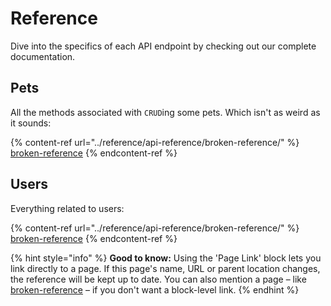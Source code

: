 # Reference

Dive into the specifics of each API endpoint by checking out our complete documentation.

## Pets

All the methods associated with `CRUD`ing some pets. Which isn't as weird as it sounds:

{% content-ref url="../reference/api-reference/broken-reference/" %}
[broken-reference](../reference/api-reference/broken-reference/)
{% endcontent-ref %}

## Users

Everything related to users:

{% content-ref url="../reference/api-reference/broken-reference/" %}
[broken-reference](../reference/api-reference/broken-reference/)
{% endcontent-ref %}

{% hint style="info" %}
**Good to know:** Using the 'Page Link' block lets you link directly to a page. If this page's name, URL or parent location changes, the reference will be kept up to date. You can also mention a page – like [broken-reference](../reference/api-reference/broken-reference/ "mention") – if you don't want a block-level link.
{% endhint %}

